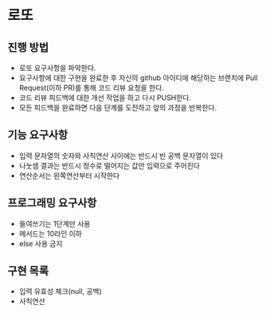 # 로또
## 진행 방법
* 로또 요구사항을 파악한다.
* 요구사항에 대한 구현을 완료한 후 자신의 github 아이디에 해당하는 브랜치에 Pull Request(이하 PR)를 통해 코드 리뷰 요청을 한다.
* 코드 리뷰 피드백에 대한 개선 작업을 하고 다시 PUSH한다.
* 모든 피드백을 완료하면 다음 단계를 도전하고 앞의 과정을 반복한다.

## 기능 요구사항

- 입력 문자열의 숫자와 사칙연산 사이에는 반드시 빈 공백 문자열이 있다
- 나눗셈 결과는 반드시 정수로 떨어지는 값만 입력으로 주어진다
- 연산순서는 왼쪽연산부터 시작한다


## 프로그래밍 요구사항

- 들여쓰기는 1단계만 사용
- 메서드는 10라인 이하
- else 사용 금지

## 구현 목록
- 입력 유효성 체크(null, 공백)
- 사칙연산